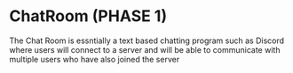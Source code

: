 # ChatRoom (PHASE 1)

The Chat Room is essntially a text based chatting program such as Discord where users will connect to a server
and will be able to communicate with multiple users who have also joined the server


